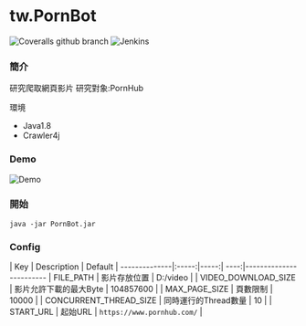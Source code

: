 # tw.PornBot


![Coveralls github branch](https://img.shields.io/badge/java-1.8-green.svg)
![Jenkins](https://img.shields.io/badge/license-MIT-blue.svg)

### 簡介

研究爬取網頁影片
研究對象:PornHub

環境
- Java1.8
- Crawler4j

### Demo


![Demo](https://raw.githubusercontent.com/tim232385/PornBot/master/image/demo.gif)

### 開始

``java -jar PornBot.jar``



### Config

| Key  | Description  | Default |
--------------|:-----:|-----:| ----:|------------------------
| FILE_PATH | 影片存放位置 | D:/video |
| VIDEO_DOWNLOAD_SIZE | 影片允許下載的最大Byte | 104857600 |
| MAX_PAGE_SIZE | 頁數限制 | 10000 |
| CONCURRENT_THREAD_SIZE | 同時運行的Thread數量 | 10 |
| START_URL | 起始URL | `https://www.pornhub.com/` |
